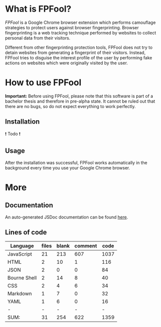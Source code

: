 # What is FPFool?
_FPFool_ is a Google Chrome browser extension which performs camouflage strategies to protect
users against browser fingerprinting. Browser fingerprinting is a web tracking technique
performed by websites to collect personal data from their visitors.

Different from other fingerprinting protection tools, FPFool does not try to detain websites
from generating a fingerprint of their visitors. Instead, FPFool tries to disguise the
interest profile of the user by performing fake actions on websites which were originally
visited by the user.

# How to use FPFool
**Important:** Before using FPFool, please note that this software is part of a bachelor
thesis and therefore in pre-alpha state. It cannot be ruled out that there are no bugs, so
do not expect everything to work perfectly.

## Installation
:exclamation: Todo :exclamation:

## Usage
After the installation was successful, FPFool works automatically in the background every time
you use your Google Chrome browser.

# More
## Documentation
An auto-generated JSDoc documentation can be found [here](https://malte311.github.io/FPFool/).

## Lines of code

|Language                     |files          |blank        |comment           |code|
|-----------------------------|---------------|-------------|------------------|----|
|JavaScript                   |   21          |  213        |    607           |1037|
|HTML                         |    2          |   10        |      1           | 116|
|JSON                         |    2          |    0        |      0           |  84|
|Bourne Shell                 |    2          |   14        |      8           |  40|
|CSS                          |    2          |    4        |      6           |  34|
|Markdown                     |    1          |    7        |      0           |  32|
|YAML                         |    1          |    6        |      0           |  16|
|-                            |-              |-            |-                 |-   |
|SUM:                         |   31          |  254        |    622           |1359|
